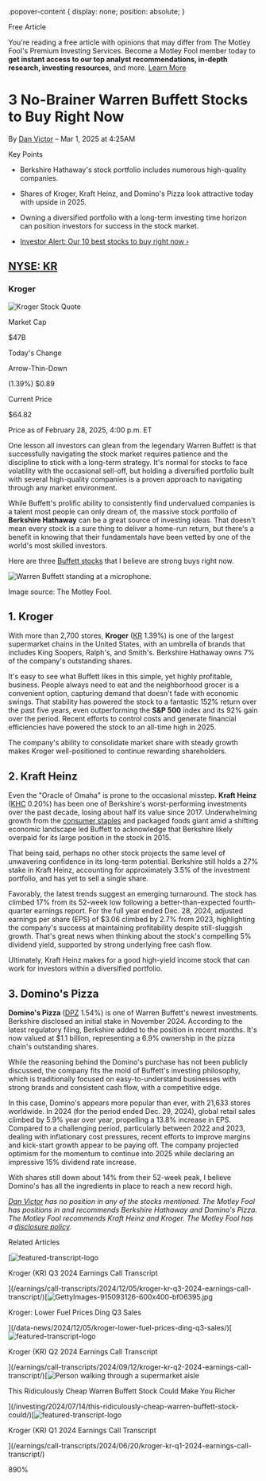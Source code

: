 .popover-content { display: none; position: absolute; }

Free Article[](#)

You're reading a free article with opinions that may differ from The Motley Fool's Premium Investing Services. Become a Motley Fool member today to **get instant access to our top analyst recommendations, in-depth research, investing resources,** and more. [Learn More](https://www.fool.com/mms/mark/op-free-tbox-art)

3 No-Brainer Warren Buffett Stocks to Buy Right Now
===================================================

By [Dan Victor](/author/20620/) – Mar 1, 2025 at 4:25AM

Key Points

*   Berkshire Hathaway's stock portfolio includes numerous high-quality companies.
    
*   Shares of Kroger, Kraft Heinz, and Domino's Pizza look attractive today with upside in 2025.
    
*   Owning a diversified portfolio with a long-term investing time horizon can position investors for success in the stock market.
    
*   [Investor Alert: Our 10 best stocks to buy right now ›](https://www.fool.com/mms/mark/e-sa-nonbbn-kp?aid=10969&source=isaedikp0000035)
    

[NYSE: KR](/quote/nyse/kr/)
---------------------------

### Kroger

![Kroger Stock Quote](https://g.foolcdn.com/art/companylogos/mark/KR.png)

Market Cap

$47B

Today's Change

Arrow-Thin-Down

(1.39%) $0.89

Current Price

$64.82

Price as of February 28, 2025, 4:00 p.m. ET

One lesson all investors can glean from the legendary Warren Buffett is that successfully navigating the stock market requires patience and the discipline to stick with a long-term strategy. It's normal for stocks to face volatility with the occasional sell-off, but holding a diversified portfolio built with several high-quality companies is a proven approach to navigating through any market environment.

While Buffett's prolific ability to consistently find undervalued companies is a talent most people can only dream of, the massive stock portfolio of **Berkshire Hathaway** can be a great source of investing ideas. That doesn't mean every stock is a sure thing to deliver a home-run return, but there's a benefit in knowing that their fundamentals have been vetted by one of the world's most skilled investors.

Here are three [Buffett stocks](https://www.fool.com/investing/how-to-invest/famous-investors/warren-buffett-investments/stocks-owned/) that I believe are strong buys right now.

![Warren Buffett standing at a microphone.](https://g.foolcdn.com/image/?url=https%3A%2F%2Fg.foolcdn.com%2Feditorial%2Fimages%2F808926%2Fwarren-buffet-stocks-to-buy-in-2025.png&op=resize&w=700)

Image source: The Motley Fool.

1\. Kroger
----------

With more than 2,700 stores, **Kroger** ([KR](/quote/nyse/kr/) 1.39%) is one of the largest supermarket chains in the United States, with an umbrella of brands that includes King Soopers, Ralph's, and Smith's. Berkshire Hathaway owns 7% of the company's outstanding shares.

It's easy to see what Buffett likes in this simple, yet highly profitable, business. People always need to eat and the neighborhood grocer is a convenient option, capturing demand that doesn't fade with economic swings. That stability has powered the stock to a fantastic 152% return over the past five years, even outperforming the **S&P 500** index and its 92% gain over the period. Recent efforts to control costs and generate financial efficiencies have powered the stock to an all-time high in 2025.

The company's ability to consolidate market share with steady growth makes Kroger well-positioned to continue rewarding shareholders.

2\. Kraft Heinz
---------------

Even the "Oracle of Omaha" is prone to the occasional misstep. **Kraft Heinz** ([KHC](/quote/nasdaq/khc/) 0.20%) has been one of Berkshire's worst-performing investments over the past decade, losing about half its value since 2017. Underwhelming growth from the [consumer staples](https://www.fool.com/investing/stock-market/market-sectors/consumer-staples/) and packaged foods giant amid a shifting economic landscape led Buffett to acknowledge that Berkshire likely overpaid for its large position in the stock in 2015.

That being said, perhaps no other stock projects the same level of unwavering confidence in its long-term potential. Berkshire still holds a 27% stake in Kraft Heinz, accounting for approximately 3.5% of the investment portfolio, and has yet to sell a single share.

Favorably, the latest trends suggest an emerging turnaround. The stock has climbed 17% from its 52-week low following a better-than-expected fourth-quarter earnings report. For the full year ended Dec. 28, 2024, adjusted earnings per share (EPS) of $3.06 climbed by 2.7% from 2023, highlighting the company's success at maintaining profitability despite still-sluggish growth. That's great news when thinking about the stock's compelling 5% dividend yield, supported by strong underlying free cash flow.

Ultimately, Kraft Heinz makes for a good high-yield income stock that can work for investors within a diversified portfolio.

3\. Domino's Pizza
------------------

**Domino's Pizza** ([DPZ](/quote/nasdaq/dpz/) 1.54%) is one of Warren Buffett's newest investments. Berkshire disclosed an initial stake in November 2024. According to the latest regulatory filing, Berkshire added to the position in recent months. It's now valued at $1.1 billion, representing a 6.9% ownership in the pizza chain's outstanding shares.

While the reasoning behind the Domino's purchase has not been publicly discussed, the company fits the mold of Buffett's investing philosophy, which is traditionally focused on easy-to-understand businesses with strong brands and consistent cash flow, with a competitive edge.

In this case, Domino's appears more popular than ever, with 21,633 stores worldwide. In 2024 (for the period ended Dec. 29, 2024), global retail sales climbed by 5.9% year over year, propelling a 13.8% increase in EPS. Compared to a challenging period, particularly between 2022 and 2023, dealing with inflationary cost pressures, recent efforts to improve margins and kick-start growth appear to be paying off. The company projected optimism for the momentum to continue into 2025 while declaring an impressive 15% dividend rate increase.

With shares still down about 14% from their 52-week peak, I believe Domino's has all the ingredients in place to reach a new record high.

_[Dan Victor](https://www.fool.com/author/20620/) has no position in any of the stocks mentioned. The Motley Fool has positions in and recommends Berkshire Hathaway and Domino's Pizza. The Motley Fool recommends Kraft Heinz and Kroger. The Motley Fool has a [disclosure policy](https://www.fool.com/legal/fool-disclosure-policy/)._

Related Articles

[![featured-transcript-logo](https://g.foolcdn.com/image/?url=https%3A%2F%2Fg.foolcdn.com%2Feditorial%2Fimages%2F1%2Ffeatured-transcript-logo-template-2023-01-12.jpg&op=resize&w=92&h=52)

Kroger (KR) Q3 2024 Earnings Call Transcript

](/earnings/call-transcripts/2024/12/05/kroger-kr-q3-2024-earnings-call-transcript/)[![GettyImages-915093126-600x400-bf06395.jpg](https://g.foolcdn.com/image/?url=https%3A%2F%2Fcdn.content.foolcdn.com%2Fimages%2F1umn9qeh%2Fproduction%2Fb8d148ac0c82abfd641e6b1bb095b34c659fd5c7-600x400.jpg&op=resize&w=92&h=52)

Kroger: Lower Fuel Prices Ding Q3 Sales

](/data-news/2024/12/05/kroger-lower-fuel-prices-ding-q3-sales/)[![featured-transcript-logo](https://g.foolcdn.com/image/?url=https%3A%2F%2Fg.foolcdn.com%2Feditorial%2Fimages%2F1%2Ffeatured-transcript-logo-template-2023-01-12.jpg&op=resize&w=92&h=52)

Kroger (KR) Q2 2024 Earnings Call Transcript

](/earnings/call-transcripts/2024/09/12/kroger-kr-q2-2024-earnings-call-transcript/)[![Person walking through a supermarket aisle](https://g.foolcdn.com/image/?url=https%3A%2F%2Fg.foolcdn.com%2Feditorial%2Fimages%2F782210%2Fperson-walking-through-a-supermarket-aisle.jpg&op=resize&w=92&h=52)

This Ridiculously Cheap Warren Buffett Stock Could Make You Richer

](/investing/2024/07/14/this-ridiculously-cheap-warren-buffett-stock-could/)[![featured-transcript-logo](https://g.foolcdn.com/image/?url=https%3A%2F%2Fg.foolcdn.com%2Feditorial%2Fimages%2F1%2Ffeatured-transcript-logo-template-2023-01-12.jpg&op=resize&w=92&h=52)

Kroger (KR) Q1 2024 Earnings Call Transcript

](/earnings/call-transcripts/2024/06/20/kroger-kr-q1-2024-earnings-call-transcript/)

890%